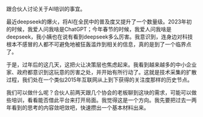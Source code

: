 
跟合伙人讨论关于AI培训的事宜。

最近deepseek的爆火，将AI在全民中的普及度又提升了一个数量级。2023年初的时候，我爱人问我啥是ChatGPT；今年春节的时候，我爱人问我啥是deepseek，我小姨也在说有看到deepseek多么厉害。我意识到，连身边对科技根本不感冒的人都不可避免地被狂轰滥炸到相关的信息，真的是到了一个临界点了。

于是，过年后的这几天，这把火让决策层也焦虑起来。我看到越来越多的中小企业家、政府都意识到这玩意的厉害之处，并开始有所行动了。这就是技术采集的扩散过程，我们处在一个类似2015年互联网从上到下获得的关注度那样的历史节点。

我们可以做什么呢？合伙人前两天跟几个协会的老板聊到这块的需求，可能可以做些培训，看看能否借此平台来打开局面。我觉得这是一个方向。我先要把过去一两年看到的思考的内容敛吧敛吧，快速攒出一个基本材料出来。